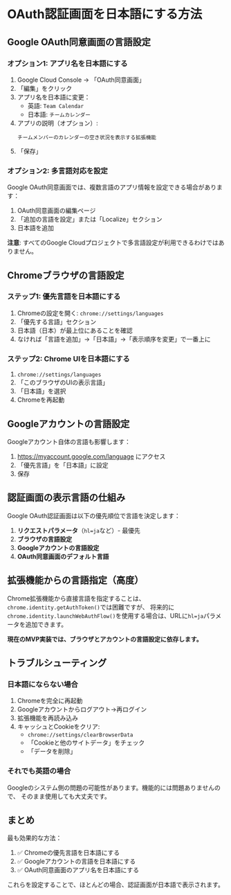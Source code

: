 # OAuth認証画面を日本語にする方法

## Google OAuth同意画面の言語設定

### オプション1: アプリ名を日本語にする

1. Google Cloud Console → 「OAuth同意画面」
2. 「編集」をクリック
3. アプリ名を日本語に変更：
   - 英語: `Team Calendar`
   - 日本語: `チームカレンダー`
4. アプリの説明（オプション）:
   ```
   チームメンバーのカレンダーの空き状況を表示する拡張機能
   ```
5. 「保存」

### オプション2: 多言語対応を設定

Google OAuth同意画面では、複数言語のアプリ情報を設定できる場合があります：

1. OAuth同意画面の編集ページ
2. 「追加の言語を設定」または「Localize」セクション
3. 日本語を追加

**注意**: すべてのGoogle Cloudプロジェクトで多言語設定が利用できるわけではありません。

## Chromeブラウザの言語設定

### ステップ1: 優先言語を日本語にする

1. Chromeの設定を開く: `chrome://settings/languages`
2. 「優先する言語」セクション
3. 日本語（日本）が最上位にあることを確認
4. なければ「言語を追加」→「日本語」→「表示順序を変更」で一番上に

### ステップ2: Chrome UIを日本語にする

1. `chrome://settings/languages`
2. 「このブラウザのUIの表示言語」
3. 「日本語」を選択
4. Chromeを再起動

## Googleアカウントの言語設定

Googleアカウント自体の言語も影響します：

1. https://myaccount.google.com/language にアクセス
2. 「優先言語」を「日本語」に設定
3. 保存

## 認証画面の表示言語の仕組み

Google OAuth認証画面は以下の優先順位で言語を決定します：

1. **リクエストパラメータ**（`hl=ja`など）- 最優先
2. **ブラウザの言語設定**
3. **Googleアカウントの言語設定**
4. **OAuth同意画面のデフォルト言語**

## 拡張機能からの言語指定（高度）

Chrome拡張機能から直接言語を指定することは、`chrome.identity.getAuthToken()`では困難ですが、
将来的に`chrome.identity.launchWebAuthFlow()`を使用する場合は、URLに`hl=ja`パラメータを追加できます。

**現在のMVP実装では、ブラウザとアカウントの言語設定に依存します。**

## トラブルシューティング

### 日本語にならない場合

1. Chromeを完全に再起動
2. Googleアカウントからログアウト→再ログイン
3. 拡張機能を再読み込み
4. キャッシュとCookieをクリア:
   - `chrome://settings/clearBrowserData`
   - 「Cookieと他のサイトデータ」をチェック
   - 「データを削除」

### それでも英語の場合

Googleのシステム側の問題の可能性があります。機能的には問題ありませんので、
そのまま使用しても大丈夫です。

## まとめ

最も効果的な方法：
1. ✅ Chromeの優先言語を日本語にする
2. ✅ Googleアカウントの言語を日本語にする
3. ✅ OAuth同意画面のアプリ名を日本語にする

これらを設定することで、ほとんどの場合、認証画面が日本語で表示されます。
